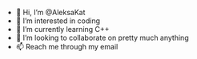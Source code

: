 - 👋 Hi, I’m @AleksaKat
- 👀 I’m interested in coding
- 🌱 I’m currently learning C++
- 💞️ I’m looking to collaborate on pretty much anything
- 📫 Reach me through my email

<!---
AleksaKat/AleksaKat is a ✨ special ✨ repository because its `README.md` (this file) appears on your GitHub profile.
You can click the Preview link to take a look at your changes.
--->

